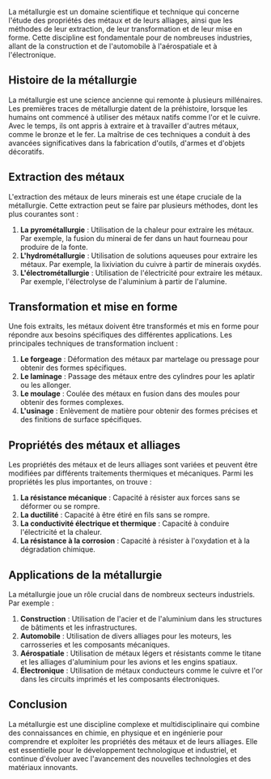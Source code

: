 La métallurgie est un domaine scientifique et technique qui concerne l'étude des propriétés des métaux et de leurs alliages, ainsi que les méthodes de leur extraction, de leur transformation et de leur mise en forme. Cette discipline est fondamentale pour de nombreuses industries, allant de la construction et de l'automobile à l'aérospatiale et à l'électronique.

## Histoire de la métallurgie

La métallurgie est une science ancienne qui remonte à plusieurs millénaires. Les premières traces de métallurgie datent de la préhistoire, lorsque les humains ont commencé à utiliser des métaux natifs comme l'or et le cuivre. Avec le temps, ils ont appris à extraire et à travailler d'autres métaux, comme le bronze et le fer. La maîtrise de ces techniques a conduit à des avancées significatives dans la fabrication d'outils, d'armes et d'objets décoratifs.

## Extraction des métaux

L'extraction des métaux de leurs minerais est une étape cruciale de la métallurgie. Cette extraction peut se faire par plusieurs méthodes, dont les plus courantes sont :

1. **La pyrométallurgie** : Utilisation de la chaleur pour extraire les métaux. Par exemple, la fusion du minerai de fer dans un haut fourneau pour produire de la fonte.
2. **L'hydrométallurgie** : Utilisation de solutions aqueuses pour extraire les métaux. Par exemple, la lixiviation du cuivre à partir de minerais oxydés.
3. **L'électrométallurgie** : Utilisation de l'électricité pour extraire les métaux. Par exemple, l'électrolyse de l'aluminium à partir de l'alumine.

## Transformation et mise en forme

Une fois extraits, les métaux doivent être transformés et mis en forme pour répondre aux besoins spécifiques des différentes applications. Les principales techniques de transformation incluent :

1. **Le forgeage** : Déformation des métaux par martelage ou pressage pour obtenir des formes spécifiques.
2. **Le laminage** : Passage des métaux entre des cylindres pour les aplatir ou les allonger.
3. **Le moulage** : Coulée des métaux en fusion dans des moules pour obtenir des formes complexes.
4. **L'usinage** : Enlèvement de matière pour obtenir des formes précises et des finitions de surface spécifiques.

## Propriétés des métaux et alliages

Les propriétés des métaux et de leurs alliages sont variées et peuvent être modifiées par différents traitements thermiques et mécaniques. Parmi les propriétés les plus importantes, on trouve :

1. **La résistance mécanique** : Capacité à résister aux forces sans se déformer ou se rompre.
2. **La ductilité** : Capacité à être étiré en fils sans se rompre.
3. **La conductivité électrique et thermique** : Capacité à conduire l'électricité et la chaleur.
4. **La résistance à la corrosion** : Capacité à résister à l'oxydation et à la dégradation chimique.

## Applications de la métallurgie

La métallurgie joue un rôle crucial dans de nombreux secteurs industriels. Par exemple :

1. **Construction** : Utilisation de l'acier et de l'aluminium dans les structures de bâtiments et les infrastructures.
2. **Automobile** : Utilisation de divers alliages pour les moteurs, les carrosseries et les composants mécaniques.
3. **Aérospatiale** : Utilisation de métaux légers et résistants comme le titane et les alliages d'aluminium pour les avions et les engins spatiaux.
4. **Électronique** : Utilisation de métaux conducteurs comme le cuivre et l'or dans les circuits imprimés et les composants électroniques.

## Conclusion

La métallurgie est une discipline complexe et multidisciplinaire qui combine des connaissances en chimie, en physique et en ingénierie pour comprendre et exploiter les propriétés des métaux et de leurs alliages. Elle est essentielle pour le développement technologique et industriel, et continue d'évoluer avec l'avancement des nouvelles technologies et des matériaux innovants.